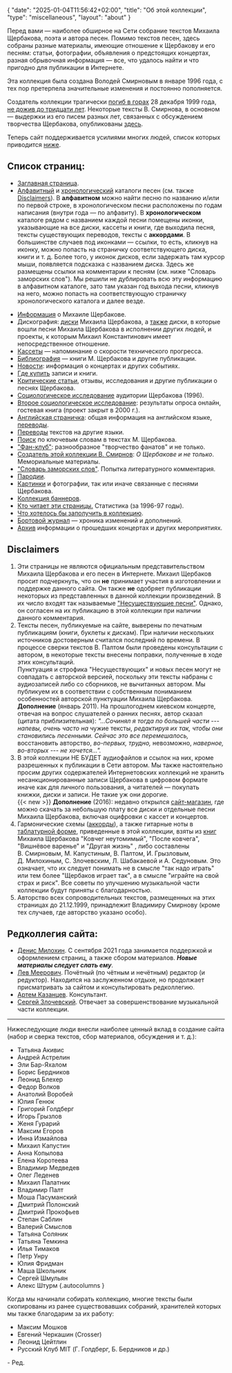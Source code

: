 {
   "date": "2025-01-04T11:56:42+02:00",
   "title": "Об этой коллекции",
   "type": "miscellaneous",
   "layout": "about"
}

Перед вами &mdash; наиболее обширное на Сети собрание текстов Михаила Щербакова, поэта и автора песен. Помимо текстов песен, здесь собраны разные материалы, имеющие отношение к Щербакову и его песням: статьи, фотографии, объявления о предстоящих концертах, разная обрывочная информация &mdash; все, что удалось найти и что пригодно для публикации в Интернете.

Эта коллекция была создана Володей Смирновым в январе 1996 года, c тех пор претерпела значительные изменения и постоянно пополняется. 

Cоздатель коллекции трагически <A HREF="http://blackalpinist.com/~mi/traur.html">погиб в горах</A> 28 декабря 1999 года, <A HREF="fans/smirnov/smirnov30.html">не дожив до тридцати лет</A>. Некоторые тексты В.&nbsp;Смирнова, в основном &mdash; выдержки из его писем разных лет, связанных с обсуждением творчества Щербакова, опубликованы <a href="fans/smirnov/index.html">здесь</a>.

Теперь сайт поддерживается усилиями многих людей, список которых приводится <a href="#redkollegija">ниже</a>.

## Список страниц:

- <a href="index.html">Заглавная страница</a>.
- <a href="alphabetic.html">Алфавитный</a> и <a href="htmtexts/1981/index.html">хронологический</a> каталоги песен
(см. также <!--a href="./addlist.html">дополнительный каталог и</a--> <a href="about.html#disclaimers">Disclaimers</a>). 
В **алфавитном** можно найти песню по названию и/или по первой строке, в хронологическом песни расположены по годам написания (внутри года &mdash; по алфавиту).
В **хронологическом** каталоге рядом с названием каждой песни помещены иконки, указывающие на все диски, кассеты и книги, где выходила песня, тексты существующих переводов, тексты с <strong>аккордами</strong>. В большинстве случаев под иконками &mdash; ссылки, то есть, кликнув на иконку, можно попасть на страничку соответствующего диска, книги и т.&nbsp;д. Более того, у иконок дисков, если задержать там курсор мыши, появляется подсказка с названием диска. Здесь же размещены ссылки на комментарии к песням (см. ниже "Словарь заморских слов").
Мы решили не дублировать всю эту информацию в алфавитном каталоге, зато там указан год выхода песни, кликнув на него, можно попасть на соответствующую страничку хронологического каталога и далее везде.
<!--li><a href="./accordslist.html">Каталог аккордов</a> &mdash; не поддерживается с 2006 г., соответствующие ссылки добавлены в <a href="./htmtexts/1981/index.html">хронологический</a> каталог.-->
- <a href="bio.html">Информация</a> о Михаиле Щербакове.
- Дискография: <a href="Disks/index.html">диски</a> Михаила Щербакова, а <a href="Disks/other.html">также</a> диски, в которые вошли песни Михаила Щербакова в исполнении других людей, и проекты, к которым Михаил Константинович имеет непосредственное отношение.
- <A HREF="Tapes/index.html">Кассеты</A> &mdash; напоминание о скорости технического прогресса.
- <a href="Books/index.html">Библиография</a> &mdash; книги М.&nbsp;Щербакова и другие публикации.
- <a href="news.html">Новости</a>: информация о концертах и других событиях.
- <a href="buy.html">Где купить</a> записи и книги.
- <a href="praises.html">Критические статьи</a>, отзывы, исследования и другие публикации о песнях Щербакова.
- <a href="FOM/index.html">Социологическое исследование</a> аудитории Щербакова (1996).
- <a href="SCH2/index.html">Второе социологическое исследование</a>: результаты опроса онлайн, гостевая книга (проект закрыт в 2000&nbsp;г.).
- <a href="English/index.html">Английская страничка</a>: общая информация на английском языке, <A HREF="English/trans.html">переводы</A>.
- <A HREF="fans/index.html#transl">Переводы</A> текстов на другие языки.
- <a href="search.html">Поиск</a> по ключевым словам в текстах М.&nbsp;Щербакова.
- <a href="fans/index.html">"Фан-клуб"</a>: разнообразное "творчество фанатов" и не только.
- <a href="fans/smirnov/index.html">Создатель этой коллекции В.&nbsp;Смирнов</a>: <em>О Щербакове и не только</em>. Мемориальные материалы.
- <a href="fans/kom.html">"Словарь заморских слов"</a>. Попытка литературного комментария.
- <a href="Parodies/index.html">Пародии</a>.
- <a href="Images/index.html">Картинки</a> и фотографии, так или иначе связанные с песнями Щербакова.
- <a href="Banners/index.html">Коллекция баннеров</a>.
- <a href="statistics.html">Кто читает эти страницы.</a> Статистика (за 1996-97 годы).
- <a href="no.html">Что хотелось бы заполучить в коллекцию</a>.
- <a href="log.html">Бортовой журнал</a> &mdash; хроника изменений и дополнений.
- <a href="Archive/index.html">Aрхив</a> информации о прошедших концертах и других мероприятиях.

<a name="disclaimers"></a>

## Disclaimers

1.  Эти страницы не являются официальным представительством Михаила Щербакова и его песен в Интернете. Михаил Щербаков просит подчеркнуть, что он **не** принимает участия в изготовлении и поддержке данного сайта. Он также **не** одобряет публикации некоторых из представленных в данной коллекции произведений. В их число входят так называемые <a href="alphabetic1.html">"Несуществующие песни"</a>. <!-- (вынесены в <a href="./addlist.html">дополнительный каталог</a>)--> Однако, он согласен на их публикацию в этой коллекции при наличии данного комментария.
2.  Тексты песен, публикуемые на сайте, выверены по печатным публикациям (книги, буклеты к дискам). При наличии нескольких источников достоверным считался последний по времени. В процессе сверки текстов В.&nbsp;Палтом были проведены консультации с автором, в некоторые тексты внесены поправки, полученные в ходе этих консультаций. <br>Пунктуация и строфика "Несуществующих" и новых песен могут не совпадать с авторской версией, поскольку эти тексты набраны с аудиозаписей либо со сборников, не вычитанных автором. Мы публикуем их в соответствии с собственным пониманием особенностей авторской пунктуации Михаила Щербакова.\
**Дополнение** (январь 2011). На прошлогоднем киевском концерте, отвечая на вопрос слушателей о ранних песнях, автор сказал (цитата приблизительная): *"...Сочинял я тогда по большей части&nbsp;--- напевы, очень часто на* чужие тексты, *редактируя их так, чтобы они становились песенными. Сейчас это все перемешалось,* восстановить авторство, *во-первых, трудно,* невозможно, *наверное, во-вторых&nbsp;--- не хочется...".* 
3. В этой коллекции НЕ БУДЕТ аудиофайлов и ссылок на них, кроме разрешенных к публикации в Сети автором. Мы также настоятельно просим других содержателей Интернетовских коллекций не хранить несанкционированные записи Щербакова в цифровом формате иначе как для личного пользования, а читателей &mdash; покупать книжки, диски и записи. Не такие уж они дорогие. <!--К тому же, если вы думаете, что типа зачем покупать книгу, если все это и так лежит здесь на сайте, вы ошибаетесь: сайт сегодня есть, а завтра отключат нас (или вас) от сети, и привет. Книга - наиболее надежный (не считая мрамора) носитель информации :-)-->\
{{< new >}} **Дополнение** (2016): недавно открылся [сайт-магазин](https://mkshch.com/), где можно скачать за небольшую плату все диски и отдельные песни Михаила Щербакова, включая оцифровки с кассет и концертов.
4. Гармонические схемы (<a href="accordslist.html">аккорды</a>), а также гитарные ноты в <a href="tab.html">таблатурной форме</a>, приведенные в этой коллекции, взяты из <a href="Books/index.html">книг</a> Михаила Щербакова "Ковчег неутомимый", "После ковчега", "Вишнёвое варенье" и "Другая жизнь" <!--(будут вскорости помечены соответствующими значками в каталоге аккордов)-->, либо составлены В.&nbsp;Смирновым, М.&nbsp;Капустиным, В.&nbsp;Палтом, И.&nbsp;Грызловым, Д.&nbsp;Милохиным, С.&nbsp;Злочевским, Л.&nbsp;Шабакаевой и А.&nbsp;Седуновым. Это означает, что их следует понимать не в смысле "так
надо играть" или тем более "Щербаков играет так", а в смысле "играйте на свой страх и риск". Все советы по улучшению музыкальной части коллекции будут приняты с благодарностью.
5. Авторство всех сопроводительных текстов, размещенных на этих страницах до 21.12.1999, принадлежит Владимиру Смирнову (кроме тех случаев, где авторство указано особо).

<a name=redkollegija />

## Редколлегия сайта:

- <A HREF="mailto:deniskhin@gmail.com">Денис Милохин</A>. С сентября 2021 года занимается поддержкой и оформлением страниц, а также сбором материалов. **<i>Новые материалы следует слать ему</i>**.
- <A HREF="mailto:l_meirovich@hotmail.com">Лев Меерович</A>. Почётный (по чётным и нечётным) редактор (и редуктор). Находится на заслуженном отдыхе, но продолжает присматривать за сайтом и консультировать редколлегию. <!--<LI><A href="mailto:kari_ok@mail.ru">Карина Алексеева</A>. Мастер-оформитель. Занимается оформлением страниц, редактированием картинок и проч.-->
- <A HREF="mailto:akazantsev@ncaccesscare.org">Артем Казанцев</A>. Консультант.<!--, веб-мастер. Поддерживает, помимо прочего, <a href="search.html">поиск</a>.--> <!--A HREF="mailto:kapustin@scph.mipt.ru">Михаил Капустин</A>, <A HREF="mailto:vpalt@online.ru">Владимир Палт</A>,-->
- <a href="mailto:sergey@zlochevsky.com">Сергей Злочевский</a>. Отвечает за совершенствование музыкальной части коллекции.
<!--LI><A HREF="mailto:tugarev@yandex.ru">Алексей Тугарев</A>, 
<A HREF="mailto:Kopylova@scph.mipt.ru">Анна Копылова</A>,
<A HREF="mailto:deniskin@mail333.com">Денис Милохин</A>, 
<A HREF="mailto:mpele@yandex.ru">Марина Пелепец</A>, 
<A HREF="mailto:vpalt@online.ru">Владимир Палт</A>. 
Занимаются поддержкой коллекции текстов Щербакова
(cм. <a href="./alphabetic.html">алфавитный</a> и <a href="./htmtexts/1981/index.html">хронологический</a> каталоги песен), 
выправкой текстов в соответствии с авторским синтаксисом, орфографией, пунктуацией и проч.-->
<!--LI><A HREF="mailto:maria_shkolnik@yahoo.com">Маша Школьник</A>. Отвечает за поддержку <a href=English/>англоязычных страниц</a> этого сайта.-->
<!--LI><A HREF="mailto:lenka@rbc.ru">Елена Коротеева</A>. Занимается автоматизацией всего, чего тут можно автоматизировать, и написанием разных CGI скриптов.-->
<!--LI><A HREF="mailto:apksp@narod.ru">Игорь Грызлов</A>. Снабжает нас информацией о концертах Щербакова и прочих важных событиях.-->

---

Нижеследующие люди внесли наиболее ценный вклад в создание сайта (набор и сверка текстов, сбор материалов, обсуждения и т.&nbsp;д.):

- Татьяна Акивис
- Андрей Астрелин
- Эли Бар-Яхалом
- Борис Бердников
- Леонид Блехер
- Федор Волков
- Анатолий Воробей
- Юлия Генюк
- Григорий Голдберг
- Игорь Грызлов
- Женя Гурарий
- Максим Егоров
- Инна Измайлова
- Михаил Капустин
- Анна Копылова
- Елена Коротеева
- Владимир Медведев
- Олег Леденев
- Михаил Палатник
- Владимир Палт
- Моша Пасуманский
- Дмитрий Полонский
- Дмитрий Прокофьев
- Степан Саблин
- Валерий Смыслов
- Татьяна Соляник
- Татьяна Темкина
- Илья Тимаков
- Петр Унру
- Юлия Фридман<!--Тот же самый вопрос я задавал еще Смирнову. Он тогда написал в ответ, что у Юли была коллекция текстов, которой она с ним поделилась. Так что несмотря на ее неприязнь к Щербакову выкидывать ее из списка нет оснований. &mdash; ДП -->
- Маша Школьник
- Сергей Шмульян
- Алекс Штурм
{.autocolumns }

Когда мы начинали собирать коллекцию, многие тексты были скопированы из ранее существовавших собраний, хранителей которых мы также благодарим за их работу:

- Максим Мошков
- Евгений Черкашин (Crosser)
- Леонид Цейтлин
- Русский Клуб MIT (Г.&nbsp;Голдберг, Б.&nbsp;Бердников и др.)

<!--p align="justify">Кроме того, мы также благодарны <a href="http://www.tema.ru">Теме Лебедеву</a> за советы и помощь в области дизайна.-->
\- Ред.
